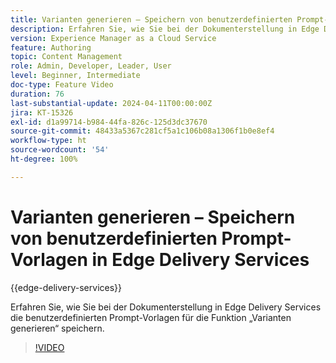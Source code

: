 ```yaml
---
title: Varianten generieren – Speichern von benutzerdefinierten Prompt-Vorlagen in Edge Delivery Services
description: Erfahren Sie, wie Sie bei der Dokumenterstellung in Edge Delivery Services die benutzerdefinierten Prompt-Vorlagen für die Funktion „Varianten generieren“ speichern.
version: Experience Manager as a Cloud Service
feature: Authoring
topic: Content Management
role: Admin, Developer, Leader, User
level: Beginner, Intermediate
doc-type: Feature Video
duration: 76
last-substantial-update: 2024-04-11T00:00:00Z
jira: KT-15326
exl-id: d1a99714-b984-44fa-826c-125d3dc37670
source-git-commit: 48433a5367c281cf5a1c106b08a1306f1b0e8ef4
workflow-type: ht
source-wordcount: '54'
ht-degree: 100%

---
```


# Varianten generieren – Speichern von benutzerdefinierten Prompt-Vorlagen in Edge Delivery Services

{{edge-delivery-services}}

Erfahren Sie, wie Sie bei der Dokumenterstellung in Edge Delivery Services die benutzerdefinierten Prompt-Vorlagen für die Funktion „Varianten generieren“ speichern.

>[!VIDEO](https://video.tv.adobe.com/v/3428317/?learn=on)


